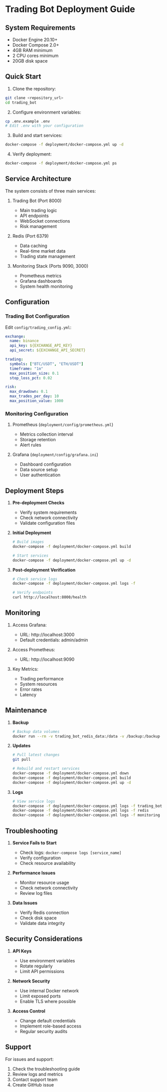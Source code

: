 # Trading Bot Deployment Guide

## System Requirements

- Docker Engine 20.10+
- Docker Compose 2.0+
- 4GB RAM minimum
- 2 CPU cores minimum
- 20GB disk space

## Quick Start

1. Clone the repository:
```bash
git clone <repository_url>
cd trading_bot
```

2. Configure environment variables:
```bash
cp .env.example .env
# Edit .env with your configuration
```

3. Build and start services:
```bash
docker-compose -f deployment/docker-compose.yml up -d
```

4. Verify deployment:
```bash
docker-compose -f deployment/docker-compose.yml ps
```

## Service Architecture

The system consists of three main services:

1. Trading Bot (Port 8000)
   - Main trading logic
   - API endpoints
   - WebSocket connections
   - Risk management

2. Redis (Port 6379)
   - Data caching
   - Real-time market data
   - Trading state management

3. Monitoring Stack (Ports 9090, 3000)
   - Prometheus metrics
   - Grafana dashboards
   - System health monitoring

## Configuration

### Trading Bot Configuration

Edit `config/trading_config.yml`:
```yaml
exchange:
  name: binance
  api_key: ${EXCHANGE_API_KEY}
  api_secret: ${EXCHANGE_API_SECRET}

trading:
  symbols: ["BTC/USDT", "ETH/USDT"]
  timeframe: "1m"
  max_position_size: 0.1
  stop_loss_pct: 0.02

risk:
  max_drawdown: 0.1
  max_trades_per_day: 10
  max_position_value: 1000
```

### Monitoring Configuration

1. Prometheus (`deployment/config/prometheus.yml`)
   - Metrics collection interval
   - Storage retention
   - Alert rules

2. Grafana (`deployment/config/grafana.ini`)
   - Dashboard configuration
   - Data source setup
   - User authentication

## Deployment Steps

1. **Pre-deployment Checks**
   - Verify system requirements
   - Check network connectivity
   - Validate configuration files

2. **Initial Deployment**
   ```bash
   # Build images
   docker-compose -f deployment/docker-compose.yml build

   # Start services
   docker-compose -f deployment/docker-compose.yml up -d
   ```

3. **Post-deployment Verification**
   ```bash
   # Check service logs
   docker-compose -f deployment/docker-compose.yml logs -f

   # Verify endpoints
   curl http://localhost:8000/health
   ```

## Monitoring

1. Access Grafana:
   - URL: http://localhost:3000
   - Default credentials: admin/admin

2. Access Prometheus:
   - URL: http://localhost:9090

3. Key Metrics:
   - Trading performance
   - System resources
   - Error rates
   - Latency

## Maintenance

1. **Backup**
   ```bash
   # Backup data volumes
   docker run --rm -v trading_bot_redis_data:/data -v /backup:/backup ubuntu tar czf /backup/redis-backup.tar.gz /data
   ```

2. **Updates**
   ```bash
   # Pull latest changes
   git pull

   # Rebuild and restart services
   docker-compose -f deployment/docker-compose.yml down
   docker-compose -f deployment/docker-compose.yml build
   docker-compose -f deployment/docker-compose.yml up -d
   ```

3. **Logs**
   ```bash
   # View service logs
   docker-compose -f deployment/docker-compose.yml logs -f trading_bot
   docker-compose -f deployment/docker-compose.yml logs -f redis
   docker-compose -f deployment/docker-compose.yml logs -f monitoring
   ```

## Troubleshooting

1. **Service Fails to Start**
   - Check logs: `docker-compose logs [service_name]`
   - Verify configuration
   - Check resource availability

2. **Performance Issues**
   - Monitor resource usage
   - Check network connectivity
   - Review log files

3. **Data Issues**
   - Verify Redis connection
   - Check disk space
   - Validate data integrity

## Security Considerations

1. **API Keys**
   - Use environment variables
   - Rotate regularly
   - Limit API permissions

2. **Network Security**
   - Use internal Docker network
   - Limit exposed ports
   - Enable TLS where possible

3. **Access Control**
   - Change default credentials
   - Implement role-based access
   - Regular security audits

## Support

For issues and support:
1. Check the troubleshooting guide
2. Review logs and metrics
3. Contact support team
4. Create GitHub issue 